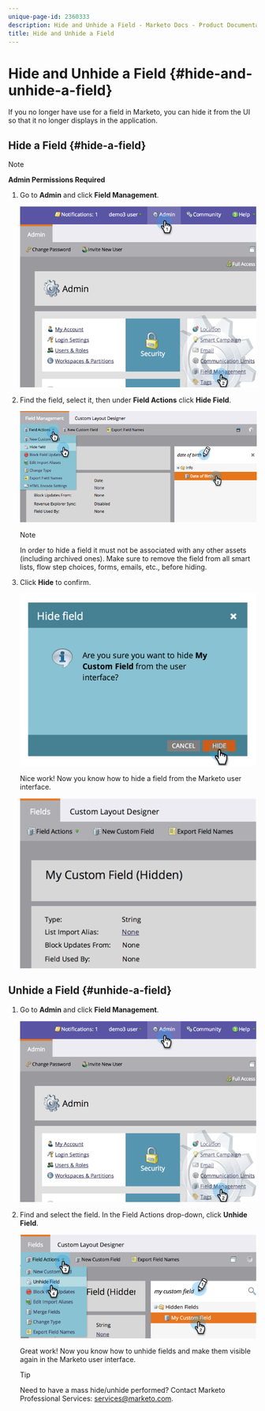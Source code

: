```yaml
---
unique-page-id: 2360333
description: Hide and Unhide a Field - Marketo Docs - Product Documentation
title: Hide and Unhide a Field
---
```


# Hide and Unhide a Field {#hide-and-unhide-a-field}

If you no longer have use for a field in Marketo, you can hide it from the UI so that it no longer displays in the application.

## Hide a Field {#hide-a-field}

>[!NOTE]
>
>**Admin Permissions Required**

1. Go to **Admin** and click **Field Management**.

   ![](assets/image2014-9-18-13-3a10-3a3.png)

1. Find the field, select it, then under **Field Actions** click **Hide Field**.

   ![](assets/fieldmanagement-hidefield-.png)

   >[!NOTE]
   >
   >In order to hide a field it must not be associated with any other assets (including archived ones). Make sure to remove the field from all smart lists, flow step choices, forms, emails, etc., before hiding.

1. Click **Hide** to confirm.

   ![](assets/image2014-9-18-13-3a10-3a36.png)

   Nice work! Now you know how to hide a field from the Marketo user interface.

   ![](assets/image2014-9-18-13-3a10-3a45.png)

## Unhide a Field {#unhide-a-field}

1. Go to **Admin** and click **Field Management**.

   ![](assets/image2014-9-18-13-3a11-3a3.png)

1. Find and select the field. In the Field Actions drop-down, click **Unhide Field**.

   ![](assets/image2014-9-18-13-3a11-3a46.png)

   Great work! Now you know how to unhide fields and make them visible again in the Marketo user interface.

   >[!TIP]
   >
   >Need to have a mass hide/unhide performed? Contact Marketo Professional Services: services@marketo.com.
